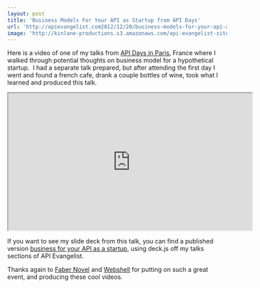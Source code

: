```yaml
---
layout: post
title: 'Business Models For Your API as Startup from API Days'
url: 'http://apievangelist.com2012/12/20/business-models-for-your-api-as-startup-from-api-days/'
image: 'http://kinlane-productions.s3.amazonaws.com/api-evangelist-site/blog/API-Talk-Kin-Lane.png'
---
```



<p>
     Here is a video of one of my talks from <a title="API Days" href="http://apidays.io/">API Days in Paris</a>, France where I walked through potential thoughts on business model for a hypothetical startup.  I had a separate talk prepared, but after attending the first day I went and found a french cafe, drank a couple bottles of wine, took what I learned and produced this talk.
</p>
<p>
     <iframe src="http://www.youtube.com/embed/i5ahfDqf0oU" width="560" height="315" align="center"></iframe>
</p>
<p>
     If you want to see my slide deck from this talk, you can find a published version <a href="http://apievangelist.com/talks/apidays/business-models//" target="_blank">business for your API as a startup</a>, using deck.js off my talks sections of API Evangelist.
</p>
<p>
     Thanks again to <a href="http://www.fabernovel.com/en/">Faber Novel</a> and <a title="Webshell" href="http://webshell.io">Webshell</a> for putting on such a great event, and producing these cool videos.
</p>
